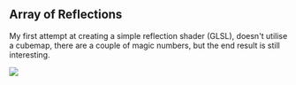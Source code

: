 ## Array of Reflections

My first attempt at creating a simple reflection shader (GLSL), doesn't utilise a cubemap, there are a couple of magic numbers, but the end result is still interesting.

![](http://68.media.tumblr.com/545709284e6b3fea1fd34c3a970e6bb8/tumblr_ossqn3B03Q1trl3t5o1_500.gif)
